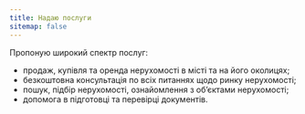 ```yaml
---
title: Надаю послуги
sitemap: false
---
```


Пропоную широкий спектр послуг:

* продаж, купівля та оренда нерухомості в місті та на його околицях;
* безкоштовна консультація по всіх питаннях щодо ринку нерухомості;
* пошук, підбір нерухомості, ознайомлення з об’єктами нерухомості;
* допомога в підготовці та перевірці документів.
